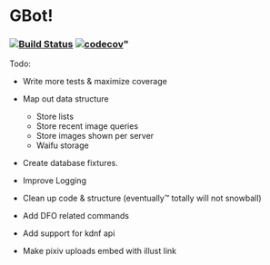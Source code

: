 # GBot! 
### [![Build Status](https://travis-ci.org/NthMetal/gbot.svg?branch=master)](https://travis-ci.org/NthMetal/gbot) [![codecov](https://codecov.io/gh/NthMetal/gbot/branch/master/graph/badge.svg)](https://codecov.io/gh/NthMetal/gbot)"

Todo:

* Write more tests & maximize coverage

* Map out data structure

    * Store lists
    * Store recent image queries
    * Store images shown per server
    * Waifu storage

* Create database fixtures.

* Improve Logging

* Clean up code & structure (eventually:tm: totally will not snowball)

* Add DFO related commands

* Add support for kdnf api

* Make pixiv uploads embed with illust link



